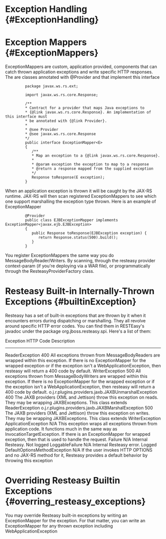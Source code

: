 Exception Handling {#ExceptionHandling}
==================

Exception Mappers {#ExceptionMappers}
=================

ExceptionMappers are custom, application provided, components that can
catch thrown application exceptions and write specific HTTP responses.
The are classes annotated with @Provider and that implement this
interface

             package javax.ws.rs.ext;

             import javax.ws.rs.core.Response;

             /**
             * Contract for a provider that maps Java exceptions to
             * {@link javax.ws.rs.core.Response}. An implementation of this interface must
             * be annotated with {@link Provider}.
             *
             * @see Provider
             * @see javax.ws.rs.core.Response
             */
             public interface ExceptionMapper<E>
             {
                /**
                * Map an exception to a {@link javax.ws.rs.core.Response}.
                *
                * @param exception the exception to map to a response
                * @return a response mapped from the supplied exception
                */
                Response toResponse(E exception);
             }
          

When an application exception is thrown it will be caught by the JAX-RS
runtime. JAX-RS will then scan registered ExceptionMappers to see which
one support marshalling the exception type thrown. Here is an example of
ExceptionMapper


             @Provider
             public class EJBExceptionMapper implements ExceptionMapper<javax.ejb.EJBException>
             {
                public Response toResponse(EJBException exception) {
                   return Response.status(500).build();
                }
             }
          

You register ExceptionMappers the same way you do
MessageBodyReader/Writers. By scanning, through the resteasy provider
context-param (if you're deploying via a WAR file), or programmatically
through the ResteasyProviderFactory class.

Resteasy Built-in Internally-Thrown Exceptions {#builtinException}
==============================================

Resteasy has a set of built-in exceptions that are thrown by it when it
encounters errors during dispatching or marshalling. They all revolve
around specific HTTP error codes. You can find them in RESTEasy's
javadoc under the package org.jboss.resteasy.spi. Here's a list of them:

  Exception                                             HTTP Code   Description
  ----------------------------------------------------- ----------- -------------------------------------------------------------------------------------------------------------------------------------------------------------------------------------------------------------------------------------------------
  ReaderException                                       400         All exceptions thrown from MessageBodyReaders are wrapped within this exception. If there is no ExceptionMapper for the wrapped exception or if the exception isn't a WebApplicationException, then resteasy will return a 400 code by default.
  WriterException                                       500         All exceptions thrown from MessageBodyWriters are wrapped within this exception. If there is no ExceptionMapper for the wrapped exception or if the exception isn't a WebApplicationException, then resteasy will return a 400 code by default.
  o.j.r.plugins.providers.jaxb.JAXBUnmarshalException   400         The JAXB providers (XML and Jettison) throw this exception on reads. They may be wrapping JAXBExceptions. This class extends ReaderException
  o.j.r.plugins.providers.jaxb.JAXBMarshalException     500         The JAXB providers (XML and Jettison) throw this exception on writes. They may be wrapping JAXBExceptions. This class extends WriterException
  ApplicationException                                  N/A         This exception wraps all exceptions thrown from application code. It functions much in the same way as InvocationTargetException. If there is an ExceptionMapper for wrapped exception, then that is used to handle the request.
  Failure                                               N/A         Internal Resteasy. Not logged
  LoggableFailure                                       N/A         Internal Resteasy error. Logged
  DefaultOptionsMethodException                         N/A         If the user invokes HTTP OPTIONS and no JAX-RS method for it, Resteasy provides a default behavior by throwing this exception

Overriding Resteasy Builtin Exceptions {#overring_resteasy_exceptions}
======================================

You may override Resteasy built-in exceptions by writing an
ExceptionMapper for the exception. For that matter, you can write an
ExceptionMapper for any thrown exception including
WebApplicationException
